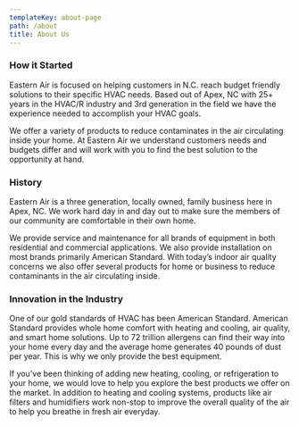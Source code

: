 ```yaml
---
templateKey: about-page
path: /about
title: About Us
---
```

### How it Started

Eastern Air is focused on helping customers in N.C. reach budget friendly solutions to their specific HVAC needs. Based out of Apex, NC with 25+ years in the HVAC/R industry and 3rd generation in the field we have the experience needed to accomplish your HVAC goals.

We offer a variety of products to reduce contaminates in the air circulating inside your home. At Eastern Air we understand customers needs and budgets differ and will work with you to find the best solution to the opportunity at hand.

### History

Eastern Air is a three generation, locally owned, family business here in Apex, NC. We work hard day in and day out to make sure the members of our community are comfortable in their own home.

We provide service and maintenance for all brands of equipment in both residential and commercial applications. We also provide installation on most brands primarily American Standard. With today’s indoor air quality concerns we also offer several products for home or business to reduce contaminants in the air circulating inside.

### Innovation in the Industry

One of our gold standards of HVAC has been American Standard. American Standard provides whole home comfort with heating and cooling, air quality, and smart home solutions. Up to 72 trillion allergens can find their way into your home every day and the average home generates 40 pounds of dust per year. This is why we only provide the best equipment.



If you've been thinking of adding new heating, cooling, or refrigeration to your home, we would love to help you explore the best products we offer on the market. In addition to heating and cooling systems, products like air filters and humidifiers work non-stop to improve the overall quality of the air to help you breathe in fresh air everyday.